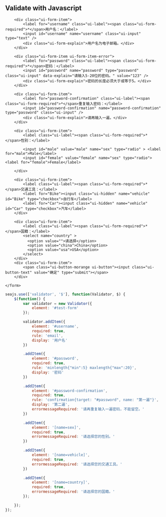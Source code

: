 ## Validate with Javascript

<link charset="utf-8" rel="stylesheet" href="http://assets.alipay.com/al/alice.components.ui-form-1.0-src.css" />
<link charset="utf-8" rel="stylesheet" href="http://assets.alipay.com/al/alice.components.ui-button-orange-1.1-full.css" />

<div class="cell">
    <form id="test-form" class="ui-form">
       
        <div class="ui-form-item">
            <label for="username" class="ui-label"><span class="ui-form-required">*</span>用户名：</label>
            <input id="username" name="username" class="ui-input" type="text" />
            <div class="ui-form-explain">用户名为电子邮箱。</div>
        </div>

        <div class="ui-form-item ui-form-item-error">
            <label for="password" class="ui-label"><span class="ui-form-required">*</span>密码：</label>
            <input id="password" name="password" type="password" class="ui-input" data-explain="请输入5-20位的密码。" value="123" />
            <div class="ui-form-explain">密码的长度必须大于或等于5。</div>
        </div>

        <div class="ui-form-item">
            <label for="password-confirmation" class="ui-label"><span class="ui-form-required">*</span>重复输入密码：</label>
            <input id="password-confirmation" name="password-confirmation" type="password" class="ui-input" />
            <div class="ui-form-explain">请再输入一遍。</div>
        </div>

        <div class="ui-form-item">
            <label class="ui-label"><span class="ui-form-required">*</span>性别：</label>

            <input id="male" value="male" name="sex" type="radio" > <label for="male">Male</label>
            <input id="female" value="female" name="sex" type="radio"> <label for="female">Female</label>

        </div>

        <div class="ui-form-item">
            <label class="ui-label"><span class="ui-form-required">*</span>交通工具：</label>
            <label for="Bike"><input class="ui-hidden" name="vehicle" id="Bike" type="checkbox">自行车</label>
            <label for="Car"><input class="ui-hidden" name="vehicle" id="Car" type="checkbox">汽车</label>
        </div>

        <div class="ui-form-item">
            <label class="ui-label"><span class="ui-form-required">*</span>国籍：</label>
            <select name="country" >
              <option value="">请选择</option>
              <option value="china">China</option>
              <option value="usa">USA</option>
            </select>
        </div>
        <div class="ui-form-item">
            <span class="ui-button-morange ui-button"><input class="ui-button-text" value="确定" type="submit"></span>
        </div>

    </form>
</div>

````javascript
seajs.use(['validator', '$'], function(Validator, $) {
    $(function() {
        var validator = new Validator({
            element: '#test-form'
        });

        validator.addItem({
            element: '#username',
            required: true,
            rule: 'email',
            display: '用户名'
        })

        .addItem({
            element: '#password',
            required: true,
            rule: 'minlength{"min":5} maxlength{"max":20}',
            display: '密码'
        })

        .addItem({
            element: '#password-confirmation',
            required: true,
            rule: 'confirmation{target: "#password", name: "第一遍"}',
            display: '第二遍',
            errormessageRequired: '请再重复输入一遍密码，不能留空。'
        })

        .addItem({
            element: '[name=sex]',
            required: true,
            errormessageRequired: '请选择您的性别。'
        })

        .addItem({
            element: '[name=vehicle]',
            required: true,
            errormessageRequired: '请选择您的交通工具。'
        })

        .addItem({
            element: '[name=country]',
            required: true,
            errormessageRequired: '请选择您的国籍。'
        });

    });
});
````
